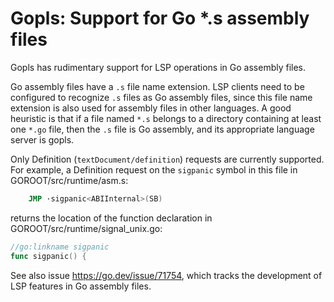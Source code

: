# Gopls: Support for Go *.s assembly files

Gopls has rudimentary support for LSP operations in Go assembly files.

Go assembly files have a `.s` file name extension. LSP clients need to
be configured to recognize `.s` files as Go assembly files, since this
file name extension is also used for assembly files in other
languages. A good heuristic is that if a file named `*.s` belongs to a
directory containing at least one `*.go` file, then the `.s` file is
Go assembly, and its appropriate language server is gopls.

Only Definition (`textDocument/definition`) requests are currently
supported. For example, a Definition request on the `sigpanic`
symbol in this file in GOROOT/src/runtime/asm.s:

```asm
	JMP	·sigpanic<ABIInternal>(SB)
```

returns the location of the function declaration in
GOROOT/src/runtime/signal_unix.go:

```go
//go:linkname sigpanic
func sigpanic() {
```

See also issue https://go.dev/issue/71754, which tracks the development of LSP
features in Go assembly files.